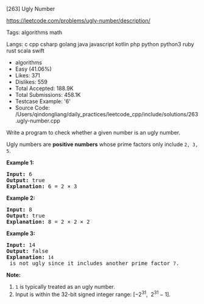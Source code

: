 [263] Ugly Number  

https://leetcode.com/problems/ugly-number/description/

Tags:   algorithms   math 

Langs:  c   cpp   csharp   golang   java   javascript   kotlin   php   python   python3   ruby   rust   scala   swift 

* algorithms
* Easy (41.06%)
* Likes:    371
* Dislikes: 559
* Total Accepted:    188.9K
* Total Submissions: 458.1K
* Testcase Example:  '6'
* Source Code:       /Users/qindongliang/daily_practices/leetcode_cpp/include/solutions/263.ugly-number.cpp

<p>Write a program to check whether a given number is an ugly number.</p>

<p>Ugly numbers are <strong>positive numbers</strong> whose prime factors only include <code>2, 3, 5</code>.</p>

<p><strong>Example 1:</strong></p>

<pre>
<strong>Input:</strong> 6
<strong>Output:</strong> true
<strong>Explanation: </strong>6 = 2 &times;&nbsp;3</pre>

<p><strong>Example 2:</strong></p>

<pre>
<strong>Input:</strong> 8
<strong>Output:</strong> true
<strong>Explanation: </strong>8 = 2 &times; 2 &times;&nbsp;2
</pre>

<p><strong>Example 3:</strong></p>

<pre>
<strong>Input:</strong> 14
<strong>Output:</strong> false 
<strong>Explanation: </strong><code>14</code> is not ugly since it includes another prime factor <code>7</code>.
</pre>

<p><strong>Note:</strong></p>

<ol>
	<li><code>1</code> is typically treated as an ugly number.</li>
	<li>Input is within the 32-bit signed integer range:&nbsp;[&minus;2<sup>31</sup>,&nbsp; 2<sup>31&nbsp;</sup>&minus; 1].</li>
</ol>
